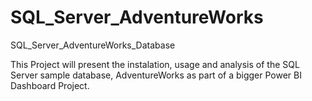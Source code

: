 # SQL_Server_AdventureWorks
SQL_Server_AdventureWorks_Database 

This Project will present the instalation, usage and analysis of the SQL Server sample database, AdventureWorks as part of a bigger Power BI Dashboard Project. 

